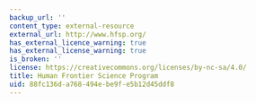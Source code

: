 ```yaml
---
backup_url: ''
content_type: external-resource
external_url: http://www.hfsp.org/
has_external_licence_warning: true
has_external_license_warning: true
is_broken: ''
license: https://creativecommons.org/licenses/by-nc-sa/4.0/
title: Human Frontier Science Program
uid: 88fc136d-a768-494e-be9f-e5b12d45ddf8
---
```

